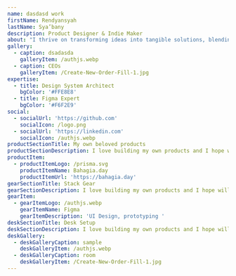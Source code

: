 ```yaml
---
name: dasdasd work
firstName: Rendyansyah
lastName: Sya’bany
description: Product Designer & Indie Maker
about: "I thrive on transforming ideas into tangible solutions, blending aesthetics with functionality to create products that delight users.\L\n\nThe empathy-driven approach allows me to create products that truly resonate with the end-users, making a positive impact on their lives. I am dedicated to human-centered design principles, where the user's experience takes center stage in every decision I make."
gallery:
  - caption: dsadasda
    galleryItem: /authjs.webp
  - caption: CEOs
    galleryItem: /Create-New-Order-Fill-1.jpg
expertise:
  - title: Design System Architect
    bgColor: '#FFE8E8'
  - title: Figma Expert
    bgColor: '#F6F2E9'
social:
  - socialUrl: 'https://github.com'
    socialIcon: /logo.png
  - socialUrl: 'https://linkedin.com'
    socialIcon: /authjs.webp
productSectionTitle: My own beloved products
productSectionDescription: I love building my own products and I hope will solve many problems.
productItem:
  - productItemLogo: /prisma.svg
    productItemName: Bahagia.day
    productItemUrl: 'https://bahagia.day'
gearSectionTitle: Stack Gear
gearSectionDescription: I love building my own products and I hope will solve many problems.
gearItem:
  - gearItemLogo: /authjs.webp
    gearItemName: Figma
    gearItemDescription: 'UI Design, prototyping '
deskSectionTitle: Desk Setup
deskSectionDescription: I love building my own products and I hope will solve many problems.
deskGallery:
  - deskGalleryCaption: sample
    deskGalleryItem: /authjs.webp
  - deskGalleryCaption: room
    deskGalleryItem: /Create-New-Order-Fill-1.jpg
---
```



















